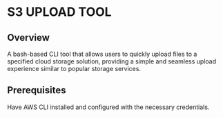# S3 UPLOAD TOOL
## Overview
A bash-based CLI tool that allows users to quickly upload files to a specified cloud storage solution, providing a simple and seamless upload experience similar to popular storage services.

## Prerequisites
Have AWS CLI installed and configured with the necessary credentials.

